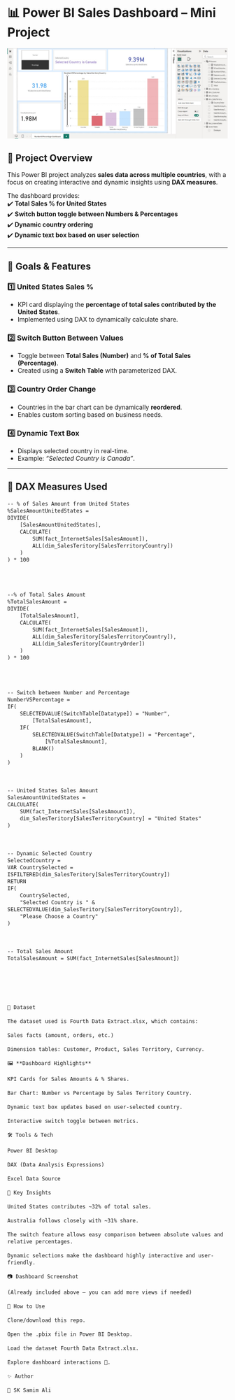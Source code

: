 # 📊 Power BI Sales Dashboard – Mini Project  

![Dashboard Preview](Fourth%20Sales%20Mini%20Project%20Dashboard%20pic.jpg)

## 🚀 Project Overview  
This Power BI project analyzes **sales data across multiple countries**, with a focus on creating interactive and dynamic insights using **DAX measures**.  

The dashboard provides:  
✔️ **Total Sales % for United States**  
✔️ **Switch button toggle between Numbers & Percentages**  
✔️ **Dynamic country ordering**  
✔️ **Dynamic text box based on user selection**  

---

## 🎯 Goals & Features  

### 1️⃣ United States Sales %  
- KPI card displaying the **percentage of total sales contributed by the United States**.  
- Implemented using DAX to dynamically calculate share.  

### 2️⃣ Switch Button Between Values  
- Toggle between **Total Sales (Number)** and **% of Total Sales (Percentage)**.  
- Created using a **Switch Table** with parameterized DAX.  

### 3️⃣ Country Order Change  
- Countries in the bar chart can be dynamically **reordered**.  
- Enables custom sorting based on business needs.  

### 4️⃣ Dynamic Text Box  
- Displays selected country in real-time.  
- Example: *“Selected Country is Canada”*.  

---

## 🧮 DAX Measures Used  

```DAX
-- % of Sales Amount from United States
%SalesAmountUnitedStates =
DIVIDE(
    [SalesAmountUnitedStates],
    CALCULATE(
        SUM(fact_InternetSales[SalesAmount]),
        ALL(dim_SalesTeritory[SalesTerritoryCountry])
    )
) * 100




--% of Total Sales Amount
%TotalSalesAmount =
DIVIDE(
    [TotalSalesAmount],
    CALCULATE(
        SUM(fact_InternetSales[SalesAmount]),
        ALL(dim_SalesTeritory[SalesTerritoryCountry]),
        ALL(dim_SalesTeritory[CountryOrder])
    )
) * 100




-- Switch between Number and Percentage
NumberVSPercentage =
IF(
    SELECTEDVALUE(SwitchTable[Datatype]) = "Number",
        [TotalSalesAmount],
    IF(
        SELECTEDVALUE(SwitchTable[Datatype]) = "Percentage",
            [%TotalSalesAmount],
        BLANK()
    )
)



-- United States Sales Amount
SalesAmountUnitedStates =
CALCULATE(
    SUM(fact_InternetSales[SalesAmount]),
    dim_SalesTeritory[SalesTerritoryCountry] = "United States"
)



-- Dynamic Selected Country
SelectedCountry =
VAR CountrySelected = ISFILTERED(dim_SalesTeritory[SalesTerritoryCountry])
RETURN
IF(
    CountrySelected,
    "Selected Country is " & SELECTEDVALUE(dim_SalesTeritory[SalesTerritoryCountry]),
    "Please Choose a Country"
)



-- Total Sales Amount
TotalSalesAmount = SUM(fact_InternetSales[SalesAmount])






📂 Dataset

The dataset used is Fourth Data Extract.xlsx, which contains:

Sales facts (amount, orders, etc.)

Dimension tables: Customer, Product, Sales Territory, Currency.

🖼️ **Dashboard Highlights**

KPI Cards for Sales Amounts & % Shares.

Bar Chart: Number vs Percentage by Sales Territory Country.

Dynamic text box updates based on user-selected country.

Interactive switch toggle between metrics.

🛠️ Tools & Tech

Power BI Desktop

DAX (Data Analysis Expressions)

Excel Data Source

📌 Key Insights

United States contributes ~32% of total sales.

Australia follows closely with ~31% share.

The switch feature allows easy comparison between absolute values and relative percentages.

Dynamic selections make the dashboard highly interactive and user-friendly.

📷 Dashboard Screenshot

(Already included above – you can add more views if needed)

📖 How to Use

Clone/download this repo.

Open the .pbix file in Power BI Desktop.

Load the dataset Fourth Data Extract.xlsx.

Explore dashboard interactions 🚀.

✨ Author

👤 SK Samim Ali

